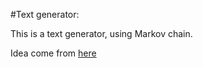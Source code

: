 #Text generator:



This is a text generator, using  Markov chain.

Idea come from [here](http://www.cs.princeton.edu/courses/archive/fall08/cos226/assignments/model.html)

 